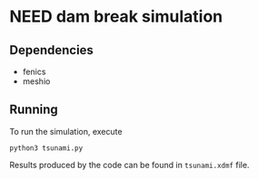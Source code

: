 # NEED dam break simulation

## Dependencies

- fenics
- meshio

## Running

To run the simulation, execute
```
python3 tsunami.py
```
Results produced by the code can be found in `tsunami.xdmf` file.
